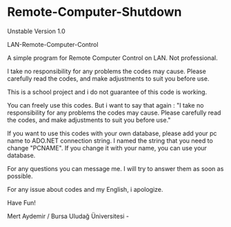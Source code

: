 # Remote-Computer-Shutdown
Unstable Version 1.0

LAN-Remote-Computer-Control

A simple program for Remote Computer Control on LAN. Not professional.

I take no responsibility for any problems the codes may cause. Please carefully read the codes, and make adjustments to suit you before use.

This is a school project and i do not guarantee of this code is working.

You can freely use this codes. But i want to say that again : "I take no responsibility for any problems the codes may cause. Please carefully read the codes, and make adjustments to suit you before use."

If you want to use this codes with your own database, please add your pc name to ADO.NET connection string. I named the string that you need to change "PCNAME". If you change it with your name, you can use your database.

For any questions you can message me. I will try to answer them as soon as possible.

For any issue about codes and my English, i apologize.

Have Fun!

Mert Aydemir / Bursa Uludağ Üniversitesi -
